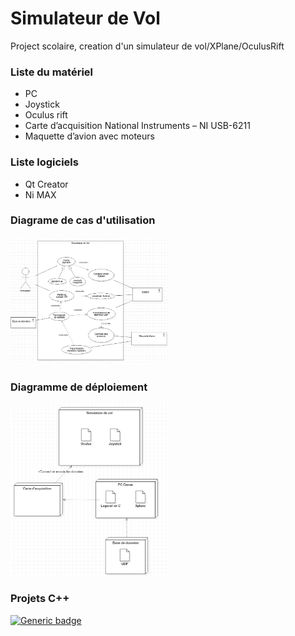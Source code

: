 # Simulateur de Vol
Project scolaire, creation d'un simulateur de vol/XPlane/OculusRift

### Liste du matériel

-	PC
-	Joystick
-	Oculus rift
-	Carte d’acquisition National Instruments – NI USB-6211
-	Maquette d’avion avec moteurs

### Liste logiciels
-	Qt Creator
-	Ni MAX

### Diagrame de cas d'utilisation

<img src="assets/diagramme de cas utilisation.png"
     alt="diagramme de cas utilisation"
     style="width: 50%;" />
     
     
### Diagramme de déploiement

<img src="assets/diagramme de deploiement.PNG"
     alt="diagramme de deploiement"
     style="width: 50%;" />
     
### Projets C++
[![Generic badge](https://img.shields.io/badge/Projet-OculusDataView-green.svg)](https://shields.io/)

